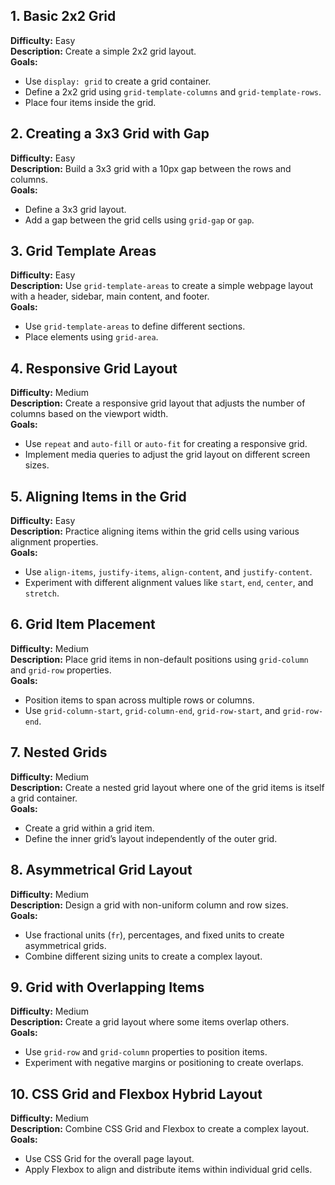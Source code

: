 ## 1. Basic 2x2 Grid
**Difficulty:** Easy  
**Description:** Create a simple 2x2 grid layout.  
**Goals:** 
- Use `display: grid` to create a grid container.
- Define a 2x2 grid using `grid-template-columns` and `grid-template-rows`.
- Place four items inside the grid.

## 2. Creating a 3x3 Grid with Gap
**Difficulty:** Easy  
**Description:** Build a 3x3 grid with a 10px gap between the rows and columns.  
**Goals:** 
- Define a 3x3 grid layout.
- Add a gap between the grid cells using `grid-gap` or `gap`.

## 3. Grid Template Areas
**Difficulty:** Easy  
**Description:** Use `grid-template-areas` to create a simple webpage layout with a header, sidebar, main content, and footer.  
**Goals:** 
- Use `grid-template-areas` to define different sections.
- Place elements using `grid-area`.

## 4. Responsive Grid Layout
**Difficulty:** Medium  
**Description:** Create a responsive grid layout that adjusts the number of columns based on the viewport width.  
**Goals:** 
- Use `repeat` and `auto-fill` or `auto-fit` for creating a responsive grid.
- Implement media queries to adjust the grid layout on different screen sizes.

## 5. Aligning Items in the Grid
**Difficulty:** Easy  
**Description:** Practice aligning items within the grid cells using various alignment properties.  
**Goals:** 
- Use `align-items`, `justify-items`, `align-content`, and `justify-content`.
- Experiment with different alignment values like `start`, `end`, `center`, and `stretch`.

## 6. Grid Item Placement
**Difficulty:** Medium  
**Description:** Place grid items in non-default positions using `grid-column` and `grid-row` properties.  
**Goals:** 
- Position items to span across multiple rows or columns.
- Use `grid-column-start`, `grid-column-end`, `grid-row-start`, and `grid-row-end`.

## 7. Nested Grids
**Difficulty:** Medium  
**Description:** Create a nested grid layout where one of the grid items is itself a grid container.  
**Goals:** 
- Create a grid within a grid item.
- Define the inner grid’s layout independently of the outer grid.

## 8. Asymmetrical Grid Layout
**Difficulty:** Medium  
**Description:** Design a grid with non-uniform column and row sizes.  
**Goals:** 
- Use fractional units (`fr`), percentages, and fixed units to create asymmetrical grids.
- Combine different sizing units to create a complex layout.

## 9. Grid with Overlapping Items
**Difficulty:** Medium  
**Description:** Create a grid layout where some items overlap others.  
**Goals:** 
- Use `grid-row` and `grid-column` properties to position items.
- Experiment with negative margins or positioning to create overlaps.

## 10. CSS Grid and Flexbox Hybrid Layout
**Difficulty:** Medium  
**Description:** Combine CSS Grid and Flexbox to create a complex layout.  
**Goals:** 
- Use CSS Grid for the overall page layout.
- Apply Flexbox to align and distribute items within individual grid cells.
